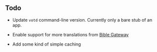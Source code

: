 ## Todo

* Update `votd` command-line version. Currently only a bare stub of an app.

* Enable support for more translations from [Bible Gateway](http://www.biblegateway.com/usage/votd/docs/)

* Add some kind of simple caching
